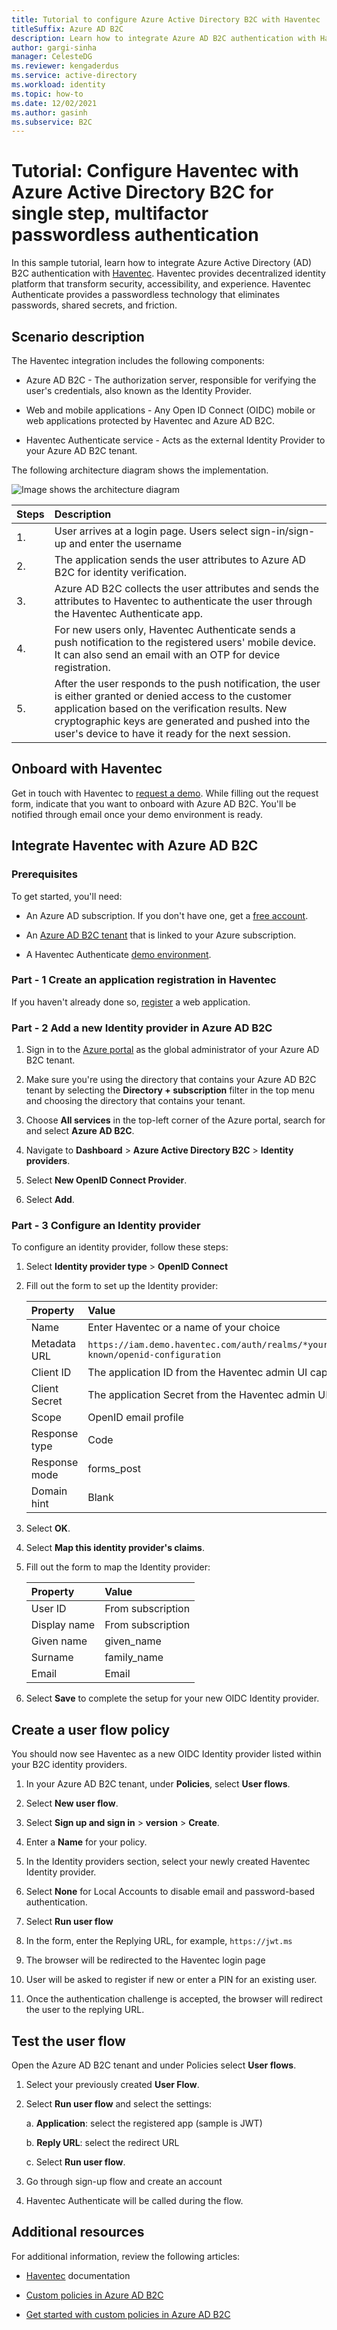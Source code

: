 ```yaml
---
title: Tutorial to configure Azure Active Directory B2C with Haventec
titleSuffix: Azure AD B2C
description: Learn how to integrate Azure AD B2C authentication with Haventec for multifactor passwordless authentication
author: gargi-sinha
manager: CelesteDG
ms.reviewer: kengaderdus
ms.service: active-directory
ms.workload: identity
ms.topic: how-to
ms.date: 12/02/2021
ms.author: gasinh
ms.subservice: B2C
---
```


# Tutorial: Configure Haventec with Azure Active Directory B2C for single step, multifactor passwordless authentication

In this sample tutorial, learn how to integrate Azure Active Directory (AD) B2C authentication with [Haventec](https://www.haventec.com/). Haventec provides  decentralized identity platform that transform security, accessibility, and experience. Haventec Authenticate provides a passwordless technology that eliminates passwords, shared secrets, and friction.

## Scenario description

The Haventec integration includes the following components:

- Azure AD B2C - The authorization server, responsible for verifying the user's credentials, also known as the Identity Provider.

- Web and mobile applications - Any Open ID Connect (OIDC) mobile or web applications protected by Haventec and Azure AD B2C.

- Haventec Authenticate service - Acts as the external Identity Provider to your Azure AD B2C tenant.

The following architecture diagram shows the implementation.

![Image shows the architecture diagram](media/partner-haventec/partner-haventec-architecture-diagram.png)

| Steps | Description |
|:----------------|:----------------------|
| 1. | User arrives at a login page. Users select sign-in/sign-up and enter the username|
| 2. | The application sends the user attributes to Azure AD B2C for identity verification.|
| 3.|  Azure AD B2C collects the user attributes and sends the attributes to Haventec to authenticate the user through the Haventec Authenticate app.|
| 4. |For new users only, Haventec Authenticate sends a push notification to the registered users' mobile device. It can also send an email with an OTP for device registration.|
| 5. | After the user responds to the push notification, the user is either granted or denied access to the customer application based on the verification results. New cryptographic keys are generated and pushed into the user's device to have it ready for the next session. |

## Onboard with Haventec

Get in touch with Haventec to [request a demo](https://www.haventec.com/products/get-started). While filling out the request form, indicate that you want to onboard with Azure AD B2C. You'll be notified through email once your demo environment is ready.  

## Integrate Haventec with Azure AD B2C

### Prerequisites

To get started, you'll need:

- An Azure AD subscription. If you don\'t have one, get a [free
  account](https://azure.microsoft.com/free/).

- An [Azure AD B2C tenant](tutorial-create-tenant.md) that is linked to your Azure subscription.

- A Haventec Authenticate [demo environment](https://www.haventec.com/products/get-started).

### Part - 1 Create an application registration in Haventec

If you haven't already done so, [register](tutorial-register-applications.md) a web application.

### Part - 2 Add a new Identity provider in Azure AD B2C

1. Sign in to the [Azure portal](https://portal.azure.com/#home) as the global administrator of your Azure AD B2C tenant.

2. Make sure you're using the directory that contains your Azure AD B2C tenant by selecting the **Directory + subscription** filter in the top menu and choosing the directory that contains your tenant.

3. Choose **All services** in the top-left corner of the Azure portal, search for and select **Azure AD B2C**.

4. Navigate to **Dashboard** > **Azure Active Directory B2C** > **Identity providers**.

5. Select **New OpenID Connect Provider**.

6. Select **Add**.

### Part - 3 Configure an Identity provider

To configure an identity provider, follow these steps:

1. Select **Identity provider type** > **OpenID Connect**

2. Fill out the form to set up the Identity provider:

   | Property | Value|
   |:--------------|:---------------|
   |Name  |Enter Haventec or a name of your choice|
   |Metadata URL| `https://iam.demo.haventec.com/auth/realms/*your\_realm\_name*/.well-known/openid-configuration`|
   |Client ID | The application ID from the Haventec admin UI captured in Part - 1 |
   |Client Secret | The application Secret from the Haventec admin UI captured in Part - 1 |
   |Scope | OpenID email profile|
   |Response type | Code |
   |Response mode | forms_post |
   |Domain hint | Blank |

3. Select **OK**.

4. Select **Map this identity provider's claims**.

5. Fill out the form to map the Identity provider:

   | Property | Value|
   |:--------------|:---------------|
   | User ID | From subscription |
   | Display name | From subscription |
   | Given name | given_name |
   | Surname | family_name |
   | Email | Email |

6. Select **Save** to complete the setup for your new OIDC Identity provider.

## Create a user flow policy

You should now see Haventec as a new OIDC Identity provider listed within your B2C identity providers.

1. In your Azure AD B2C tenant, under **Policies**, select **User flows**.

2. Select **New user flow**.

3. Select **Sign up and sign in** > **version** > **Create**.

4. Enter a **Name** for your policy.

5. In the Identity providers section, select your newly created Haventec Identity provider.

6. Select **None** for Local Accounts to disable email and password-based authentication.

7. Select **Run user flow**

8. In the form, enter the Replying URL, for example, `https://jwt.ms`

9. The browser will be redirected to the Haventec login page

10. User will be asked to register if new or enter a PIN for an existing user.

11. Once the authentication challenge is accepted, the browser will redirect the user to the replying URL.

## Test the user flow

Open the Azure AD B2C tenant and under Policies select **User flows**.

1. Select your previously created **User Flow**.

2. Select **Run user flow** and select the settings:

   a. **Application**: select the registered app (sample is JWT)

   b. **Reply URL**: select the redirect URL

   c. Select **Run user flow**.

3. Go through sign-up flow and create an account

4. Haventec Authenticate will be called during the flow.

## Additional resources

For additional information, review the following articles:

- [Haventec](https://docs.haventec.com/) documentation

- [Custom policies in Azure AD B2C](custom-policy-overview.md)

- [Get started with custom policies in Azure AD B2C](custom-policy-get-started.md?tabs=applications)
